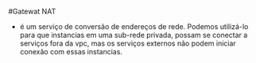 #Gatewat NAT
 - é um serviço de conversão de endereços de rede. Podemos utilizá-lo para que instancias em uma sub-rede privada, possam se conectar a serviços fora da vpc, mas os serviços externos não podem iniciar conexão com essas instancias.